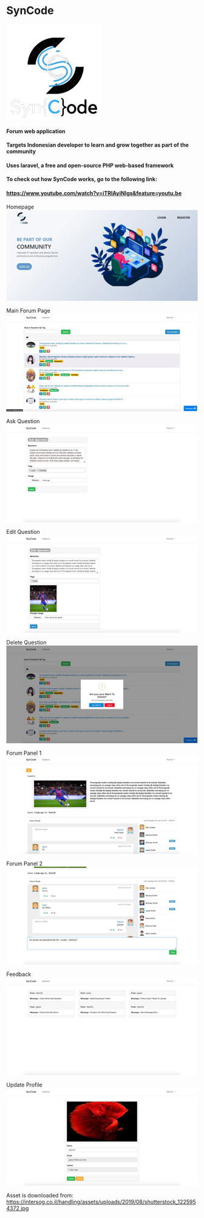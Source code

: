 # SynCode

<img src="https://github.com/luisindracahya/SynCode/blob/master/public/assets/LOGO.png" alt="SynCode" width="250" height="250">

#### Forum web application
#### Targets Indonesian developer to learn and grow together as part of the community
#### Uses laravel, a free and open-source PHP web-based framework

#### To check out how SynCode works, go to the following link:
#### https://www.youtube.com/watch?v=iTRlAyiNIgs&feature=youtu.be

Homepage
![](https://github.com/luisindracahya/SynCode/blob/master/public/assets/1.jpg?raw=true)

Main Forum Page
![](https://github.com/luisindracahya/SynCode/blob/master/public/assets/2.jpg?raw=true)

Ask Question
![](https://github.com/luisindracahya/SynCode/blob/master/public/assets/3.jpg?raw=true)

Edit Question
![](https://github.com/luisindracahya/SynCode/blob/master/public/assets/4.jpg?raw=true)

Delete Question
![](https://github.com/luisindracahya/SynCode/blob/master/public/assets/5.jpg?raw=true)

Forum Panel 1
![](https://github.com/luisindracahya/SynCode/blob/master/public/assets/6.jpg?raw=true)

Forum Panel 2
![](https://github.com/luisindracahya/SynCode/blob/master/public/assets/7.jpg?raw=true)

Feedback
![](https://github.com/luisindracahya/SynCode/blob/master/public/assets/8.jpg?raw=true)

Update Profile
![](https://github.com/luisindracahya/SynCode/blob/master/public/assets/10.jpg?raw=true)

Asset is downloaded from:
https://intersog.co.il/handling/assets/uploads/2019/08/shutterstock_1225954372.jpg


